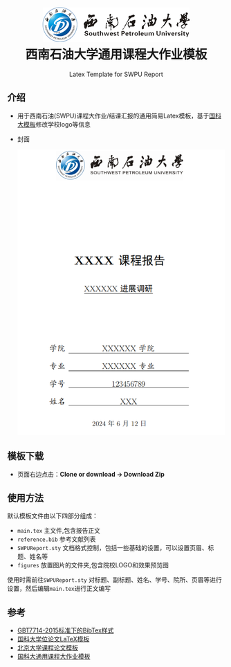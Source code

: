 <h1 align="center">
  <a href="">
    <img alt="UCAS_Latex_Template" src="./figures/swpu_logo.png"  />
  </a>
  <br />
  西南石油大学通用课程大作业模板
</h1>
<p align="center">
  Latex Template for SWPU Report
</p>

## 介绍
- 用于西南石油(SWPU)课程大作业/结课汇报的通用简易Latex模板，基于[国科大模板](https://github.com/jweihe/UCAS_Latex_Template)修改学校logo等信息

- 封面

  ![cover](./figures/report_cover.png)

## 模板下载

* 页面右边点击：**Clone or download -> Download Zip**

## 使用方法
默认模板文件由以下四部分组成：

- `main.tex` 主文件,包含报告正文
- `reference.bib` 参考文献列表
- `SWPUReport.sty` 文档格式控制，包括一些基础的设置，可以设置页眉、标题、姓名等
- `figures` 放置图片的文件夹,包含院校LOGO和效果预览图

使用时需前往`SWPUReport.sty` 对标题、副标题、姓名、学号、院所、页眉等进行设置，然后编辑`main.tex`进行正文编写

## 参考

+ [GBT7714-2015标准下的BibTex样式](https://github.com/zepinglee/gbt7714-bibtex-style)
+ [国科大学位论文LaTeX模板](https://github.com/mohuangrui/ucasthesis)
+ [北京大学课程论文模板](https://www.overleaf.com/latex/templates/bei-jing-da-xue-ke-cheng-lun-wen-mo-ban/yntmqcktrzfh)
+ [国科大通用课程大作业模板](https://github.com/jweihe/UCAS_Latex_Template)

